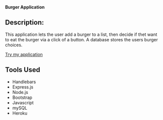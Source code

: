 **Burger Application**

## Description:

This application lets the user add a burger to a list, then decide if thet want to eat the burger via a click of a button. A database stores the users burger choices.

[Try my application](https://sleepy-hollows-22247.herokuapp.com/)

## Tools Used

- Handlebars
- Express.js
- Node.js
- Bootstrap
- Javascript
- mySQL
- Heroku
